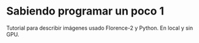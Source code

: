 # Sabiendo programar un poco 1
Tutorial para describir imágenes usado Florence-2 y Python. En local y sin GPU.
